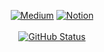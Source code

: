 <p align="center">
<a href="https://medium.com/@developerjo0517"><img alt="Medium" src="https://img.shields.io/badge/Story-Medium-00ab6c?style=flat-square&logo=medium&logoColor=white"/></a>
<a href="https://sneaky-power-9bb.notion.site/a298ae69adfa4cdb895c5443ae70a0e3?pvs=4"><img alt="Notion" src="https://img.shields.io/badge/Workspace-Notion-000000?style=flat-square&logo=notion&logoColor=white"/></a></a><br><br>
<a href="https://github.com/jhj0517"><img alt="GitHub Status" src="https://github-readme-stats.vercel.app/api?username=jhj0517&count_private=true&show_icons=true&theme=radical"/></a>
</p>

